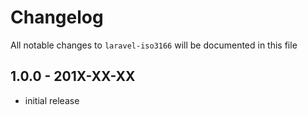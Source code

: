 # Changelog

All notable changes to `laravel-iso3166` will be documented in this file

## 1.0.0 - 201X-XX-XX

- initial release
